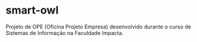# smart-owl
Projeto de OPE (Oficina Projeto Empresa) desenvolvido durante o curso de Sistemas de Informação na Faculdade Impacta.
